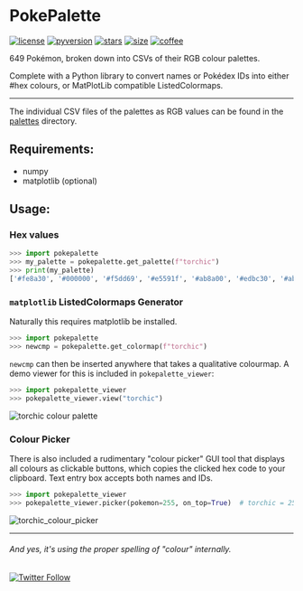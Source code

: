# PokePalette

[![license](https://img.shields.io/github/license/CDWimmer/PokePalette?style=flat-square)](/LICENCE)
[![pyversion](https://img.shields.io/badge/Python-3.8%2B-blue?style=flat-square)]()
[![stars](https://img.shields.io/github/stars/CDWimmer/PokePalette?style=flat-square)]()
[![size](https://img.shields.io/github/languages/code-size/CDWimmer/PokePalette?style=flat-square)]()
[![coffee](https://img.shields.io/badge/Buy%20me%20a%20coffee-ko--fi.com%2Fch4rl1e-orange?link=https://ko-fi.com/ch4rl1e&style=social)](https://ko-fi.com/ch4rl1e)

649 Pokémon, broken down into CSVs of their RGB colour palettes. 

Complete with a Python library to convert names or Pokédex IDs into either #hex colours, or MatPlotLib compatible ListedColormaps.

---

The individual CSV files of the palettes as RGB values can be found in the [palettes](/palettes) directory.

## Requirements:
- numpy
- matplotlib (optional)

## Usage:

### Hex values
```python
>>> import pokepalette
>>> my_palette = pokepalette.get_palette(f"torchic")
>>> print(my_palette)
['#fe8a30', '#000000', '#f5dd69', '#e5591f', '#ab8a00', '#edbc30', '#ab400f', '#feab51', '#8a511f', '#7a4917', '#fefefe']
```



### `matplotlib` ListedColormaps Generator
Naturally this requires matplotlib be installed. 
```python
>>> import pokepalette
>>> newcmp = pokepalette.get_colormap(f"torchic")
```


`newcmp` can then be inserted anywhere that takes a qualitative colourmap. A demo viewer for this is included in `pokepalette_viewer`:

```python
>>> import pokepalette_viewer
>>> pokepalette_viewer.view("torchic")
```
![torchic colour palette](https://i.imgur.com/JEfZjBs.png)

### Colour Picker
There is also included a rudimentary "colour picker" GUI tool that displays all colours as clickable buttons, which copies the clicked hex code to your clipboard.
Text entry box accepts both names and IDs. 
```python
>>> import pokepalette_viewer
>>> pokepalette_viewer.picker(pokemon=255, on_top=True)  # torchic = 255
```
![torchic_colour_picker](https://i.imgur.com/WF2ztLz.png)

---
###### And yes, it's using the proper spelling of "colour" internally.
[![Twitter Follow](https://img.shields.io/twitter/follow/CharlesDWimmer?label=Follow%20me&logoColor=orange&style=social)](https://twitter.com/CharlesDWimmer)
